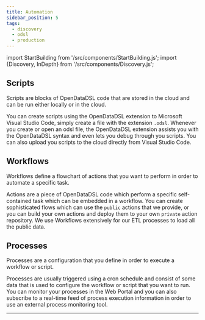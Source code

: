 ```yaml
---
title: Automation
sidebar_position: 5
tags:
  - discovery
  - odsl
  - production
---
```

import StartBuilding from '/src/components/StartBuilding.js';
import {Discovery, InDepth} from '/src/components/Discovery.js';

<Discovery text="This discovery guide is an overview on how you can build scripts and workflows to automate tasks and use processes to configure and trigger them." />

## Scripts
Scripts are blocks of OpenDataDSL code that are stored in the cloud and can be run either locally or in the cloud.

You can create scripts using the OpenDataDSL extension to Microsoft Visual Studio Code, simply create a file with the extension `.odsl`.
Whenever you create or open an odsl file, the OpenDataDSL extension assists you with the OpenDataDSL syntax and even lets you debug through you scripts.
You can also upload you scripts to the cloud directly from Visual Studio Code.

<InDepth href="/docs/user/vscode" />

## Workflows
Workflows define a flowchart of actions that you want to perform in order to automate a specific task.

Actions are a piece of OpenDataDSL code which perform a specific self-contained task which can be embedded in a workflow.
You can create sophisticated flows which can use the `public` actions that we provide, or you can build your own actions and deploy them to your own `private` action repository.
We use Workflows extensively for our ETL processes to load all the public data.

<InDepth href="/docs/odsl/dm/workflow" />

## Processes
Processes are a configuration that you define in order to execute a workflow or script.

Processes are usually triggered using a cron schedule and consist of some data that is used to configure the workflow or script that you want to run.
You can monitor your processes in the Web Portal and you can also subscribe to a real-time feed of process execution information in order to use an external process monitoring tool. 

<InDepth href="/docs/odsl/dm/workflow" />

---

<StartBuilding />